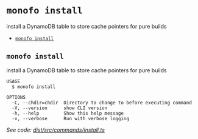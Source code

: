 `monofo install`
================

install a DynamoDB table to store cache pointers for pure builds

* [`monofo install`](#monofo-install)

## `monofo install`

install a DynamoDB table to store cache pointers for pure builds

```
USAGE
  $ monofo install

OPTIONS
  -C, --chdir=chdir  Directory to change to before executing command
  -V, --version      show CLI version
  -h, --help         Show this help message
  -v, --verbose      Run with verbose logging
```

_See code: [dist/src/commands/install.ts](https://github.com/vital-software/monofo/blob/v3.1.1/dist/src/commands/install.ts)_
